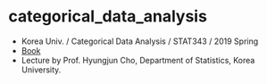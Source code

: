 # categorical_data_analysis
* Korea Univ. / Categorical Data Analysis / STAT343 / 2019 Spring
* [Book](https://www.amazon.com/Introduction-Categorical-Data-Analysis/dp/0471226181)
* Lecture by Prof. Hyungjun Cho, Department of Statistics, Korea University.

